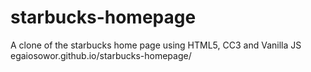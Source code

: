 # starbucks-homepage
 A clone of the starbucks home page using HTML5, CC3 and Vanilla JS
egaiosowor.github.io/starbucks-homepage/

